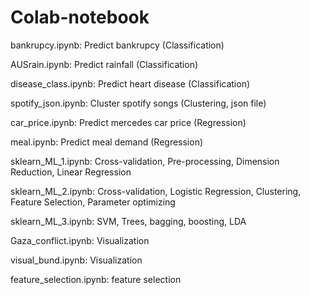 # Colab-notebook

bankrupcy.ipynb: Predict bankrupcy (Classification)

AUSrain.ipynb: Predict rainfall (Classification)

disease_class.ipynb: Predict heart disease (Classification)

spotify_json.ipynb: Cluster spotify songs (Clustering, json file)

car_price.ipynb: Predict mercedes car price (Regression)

meal.ipynb: Predict meal demand (Regression)

sklearn_ML_1.ipynb: Cross-validation, Pre-processing, Dimension Reduction, Linear Regression

sklearn_ML_2.ipynb: Cross-validation, Logistic Regression, Clustering, Feature Selection, Parameter optimizing

sklearn_ML_3.ipynb: SVM, Trees, bagging, boosting, LDA

Gaza_conflict.ipynb: Visualization

visual_bund.ipynb: Visualization

feature_selection.ipynb: feature selection
